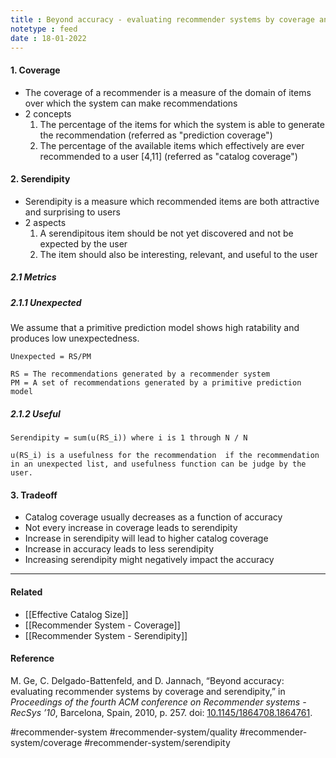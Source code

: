 ```yaml
---
title : Beyond accuracy - evaluating recommender systems by coverage and serendipity
notetype : feed
date : 18-01-2022
---
```




#### 1. Coverage
- The coverage of a recommender is a measure of the domain of items over which the system can make recommendations
- 2 concepts
	1. The percentage of the items for which the system is able to generate the recommendation (referred as "prediction coverage")
	2. The percentage of the available items which effectively are ever recommended to a user [4,11] (referred as "catalog coverage")



#### 2. Serendipity
- Serendipity is a measure which recommended items are both attractive and surprising to users
- 2 aspects
	1. A serendipitous item should be not yet discovered and not be expected by the user
	2. The item should also be interesting, relevant, and useful to the user


##### 2.1 Metrics

##### 2.1.1 Unexpected

We assume that a primitive prediction model shows high ratability and produces low unexpectedness.

```
Unexpected = RS/PM

RS = The recommendations generated by a recommender system
PM = A set of recommendations generated by a primitive prediction model
```

##### 2.1.2 Useful

```
Serendipity = sum(u(RS_i)) where i is 1 through N / N

u(RS_i) is a usefulness for the recommendation  if the recommendation in an unexpected list, and usefulness function can be judge by the user.
```


#### 3. Tradeoff

- Catalog coverage usually decreases as a function of accuracy
- Not every increase in coverage leads to serendipity
- Increase in serendipity will lead to higher catalog coverage
- Increase in accuracy leads to less serendipity
- Increasing serendipity might negatively impact the accuracy

---

#### Related
- [[Effective Catalog Size]]
- [[Recommender System - Coverage]]
- [[Recommender System - Serendipity]]



#### Reference

M. Ge, C. Delgado-Battenfeld, and D. Jannach, “Beyond accuracy: evaluating recommender systems by coverage and serendipity,” in _Proceedings of the fourth ACM conference on Recommender systems - RecSys ’10_, Barcelona, Spain, 2010, p. 257. doi: [10.1145/1864708.1864761](https://doi.org/10.1145/1864708.1864761).


#recommender-system #recommender-system/quality #recommender-system/coverage  #recommender-system/serendipity